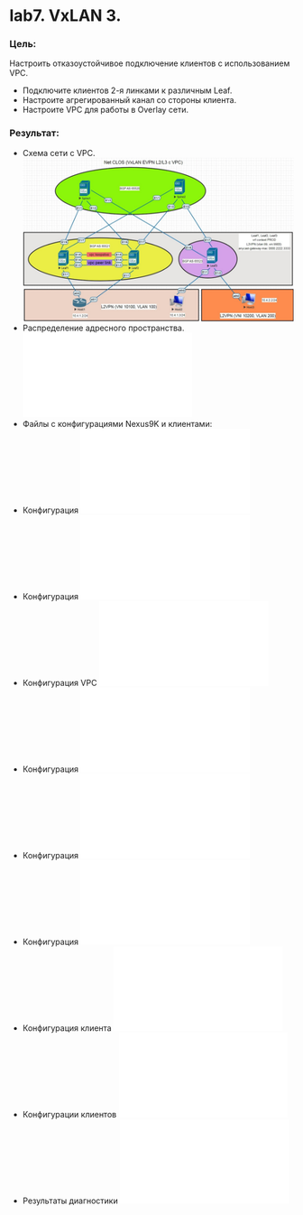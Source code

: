 # lab7. VxLAN 3.
### Цель: 
Настроить отказоустойчивое подключение клиентов с использованием VPC.
- Подключите клиентов 2-я линками к различным Leaf.
- Настроите агрегированный канал со стороны клиента.
- Настроите VPC для работы в Overlay сети.
### Результат:
- Схема сети с VPC.
![Схема сети с VPC](Схема%20VXLAN%20с%20VPC.jpg)
- Распределение адресного пространства.
![Адресное пространство](Распределение%20адресного%20пространства.md)
- Файлы с конфигурациями Nexus9K и клиентами:
- Конфигурация
![Spine1](Spine1_config.txt)
- Конфигурация
![Spine2](Spine2_config.txt)
- Конфигурация VPC
![для Leaf1 и Leaf2](vpc_config.txt)
- Конфигурация
![Leaf1](Leaf1_config.txt)
- Конфигурация
![Leaf2](Leaf2_config.txt)
- Конфигурация
![Leaf3](Leaf3_config.txt)
- Конфигурация клиента
![Host1](Host1_config.txt)
- Конфигурации клиентов
![Hosts2-3](Hosts.txt)
- Результаты диагностики
![Вывод команд](Diagnostic.txt)
